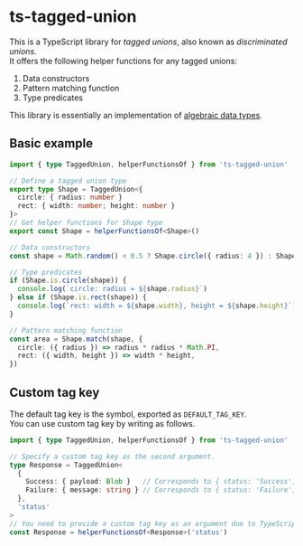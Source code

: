 # ts-tagged-union

This is a TypeScript library for _tagged unions_, also known as _discriminated unions_.  
It offers the following helper functions for any tagged unions:  
1. Data constructors
2. Pattern matching function
3. Type predicates

This library is essentially an implementation of [algebraic data types](https://wikipedia.org/wiki/Algebraic_data_type).  

## Basic example

```typescript
import { type TaggedUnion, helperFunctionsOf } from 'ts-tagged-union'

// Define a tagged union type
export type Shape = TaggedUnion<{
  circle: { radius: number }
  rect: { width: number; height: number }
}>
// Get helper functions for Shape type
export const Shape = helperFunctionsOf<Shape>()

// Data constructors
const shape = Math.random() < 0.5 ? Shape.circle({ radius: 4 }) : Shape.rect({ width: 6, height: 8 })

// Type predicates
if (Shape.is.circle(shape)) {
  console.log(`circle: radius = ${shape.radius}`)
} else if (Shape.is.rect(shape)) {
  console.log(`rect: width = ${shape.width}, height = ${shape.height}`)
}

// Pattern matching function
const area = Shape.match(shape, {
  circle: ({ radius }) => radius * radius * Math.PI,
  rect: ({ width, height }) => width * height,
})
```

## Custom tag key

The default tag key is the symbol, exported as `DEFAULT_TAG_KEY`.  
You can use custom tag key by writing as follows.  

```typescript
import { type TaggedUnion, helperFunctionsOf } from 'ts-tagged-union'

// Specify a custom tag key as the second argument.
type Response = TaggedUnion<
  {
    Success: { payload: Blob }   // Corresponds to { status: 'Success', payload: Blob }
    Failure: { message: string } // Corresponds to { status: 'Failure', message: string }
  },
  'status'
>
// You need to provide a custom tag key as an argument due to TypeScript specifications.
const Response = helperFunctionsOf<Response>('status')
```
